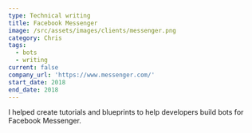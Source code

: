 ```yaml
---
type: Technical writing
title: Facebook Messenger
image: /src/assets/images/clients/messenger.png
category: Chris
tags:
  - bots
  - writing
current: false
company_url: 'https://www.messenger.com/'
start_date: 2018
end_date: 2018
---
```


I helped create tutorials and blueprints to help developers build bots for Facebook Messenger.
